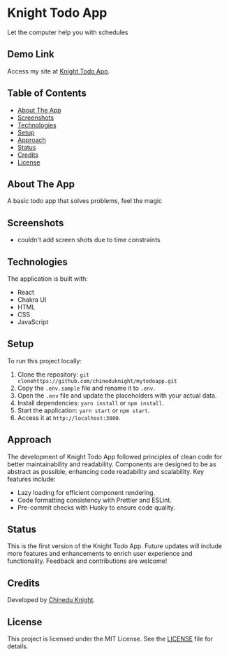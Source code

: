 # Knight Todo App

Let the computer help you with schedules

## Demo Link

Access my site at [Knight Todo App](https://knighttodo.netlify.app/).

## Table of Contents

- [About The App](#about-the-app)
- [Screenshots](#screenshots)
- [Technologies](#technologies)
- [Setup](#setup)
- [Approach](#approach)
- [Status](#status)
- [Credits](#credits)
- [License](#license)

## About The App

A basic todo app that solves problems, feel the magic

## Screenshots

- couldn't add screen shots due to time constraints

## Technologies

The application is built with:

- React
- Chakra UI
- HTML
- CSS
- JavaScript

## Setup

To run this project locally:

1. Clone the repository: `git clonehttps://github.com/chineduknight/mytodoapp.git`
2. Copy the `.env.sample` file and rename it to `.env`.
3. Open the `.env` file and update the placeholders with your actual data.
4. Install dependencies: `yarn install` or `npm install`.
5. Start the application: `yarn start` or `npm start`.
6. Access it at `http://localhost:3000`.

## Approach

The development of Knight Todo App followed principles of clean code for better maintainability and readability. Components are designed to be as abstract as possible, enhancing code readability and scalability. Key features include:

- Lazy loading for efficient component rendering.
- Code formatting consistency with Prettier and ESLint.
- Pre-commit checks with Husky to ensure code quality.

## Status

This is the first version of the Knight Todo App. Future updates will include more features and enhancements to enrich user experience and functionality. Feedback and contributions are welcome!

## Credits

Developed by [Chinedu Knight](https://chineduknight.com/).

## License

This project is licensed under the MIT License. See the [LICENSE](LICENSE) file for details.
